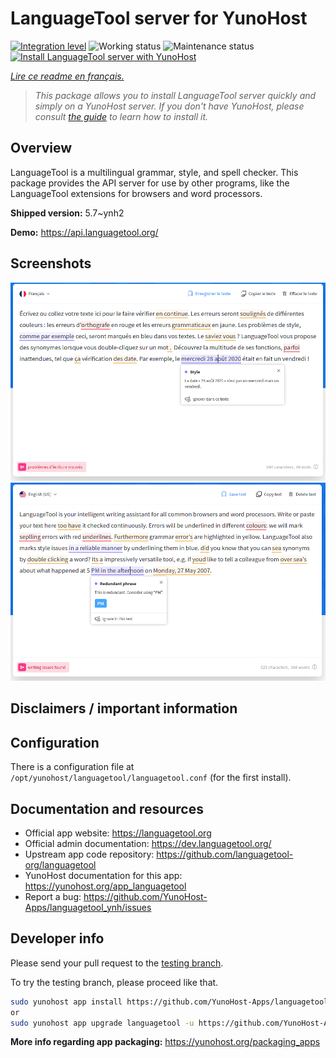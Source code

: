 <!--
N.B.: This README was automatically generated by https://github.com/YunoHost/apps/tree/master/tools/README-generator
It shall NOT be edited by hand.
-->

# LanguageTool server for YunoHost

[![Integration level](https://dash.yunohost.org/integration/languagetool.svg)](https://dash.yunohost.org/appci/app/languagetool) ![Working status](https://ci-apps.yunohost.org/ci/badges/languagetool.status.svg) ![Maintenance status](https://ci-apps.yunohost.org/ci/badges/languagetool.maintain.svg)  
[![Install LanguageTool server with YunoHost](https://install-app.yunohost.org/install-with-yunohost.svg)](https://install-app.yunohost.org/?app=languagetool)

*[Lire ce readme en français.](./README_fr.md)*

> *This package allows you to install LanguageTool server quickly and simply on a YunoHost server.
If you don't have YunoHost, please consult [the guide](https://yunohost.org/#/install) to learn how to install it.*

## Overview

LanguageTool is a multilingual grammar, style, and spell checker. This package provides the API server for use by other programs, like the LanguageTool extensions for browsers and word processors.


**Shipped version:** 5.7~ynh2

**Demo:** https://api.languagetool.org/

## Screenshots

![Screenshot of LanguageTool server](./doc/screenshots/screenshot_fr.png)
![Screenshot of LanguageTool server](./doc/screenshots/screenshot.png)

## Disclaimers / important information

## Configuration

There is a configuration file at `/opt/yunohost/languagetool/languagetool.conf` (for the first install).

## Documentation and resources

* Official app website: <https://languagetool.org>
* Official admin documentation: <https://dev.languagetool.org/>
* Upstream app code repository: <https://github.com/languagetool-org/languagetool>
* YunoHost documentation for this app: <https://yunohost.org/app_languagetool>
* Report a bug: <https://github.com/YunoHost-Apps/languagetool_ynh/issues>


## Developer info

Please send your pull request to the [testing branch](https://github.com/YunoHost-Apps/languagetool_ynh/tree/testing).

To try the testing branch, please proceed like that.

``` bash
sudo yunohost app install https://github.com/YunoHost-Apps/languagetool_ynh/tree/testing --debug
or
sudo yunohost app upgrade languagetool -u https://github.com/YunoHost-Apps/languagetool_ynh/tree/testing --debug
```

**More info regarding app packaging:** <https://yunohost.org/packaging_apps>
